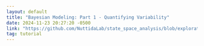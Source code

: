 ```yaml
---
layout: default
title: "Bayesian Modeling: Part 1 - Quantifying Variability"
date: 2024-11-23 20:27:20 -0500
link: "https://github.com/NuttidaLab/state_space_analysis/blob/exploration/tutorial.ipynb"
tag: tutorial
---
```

